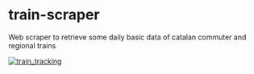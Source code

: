 # train-scraper
Web scraper to retrieve some daily basic data of catalan commuter and regional trains

[![train_tracking](https://github.com/vanniius/train-scraper/actions/workflows/wf_train_tracking.yml/badge.svg)](https://github.com/vanniius/train-scraper/actions/workflows/wf_train_tracking.yml)
